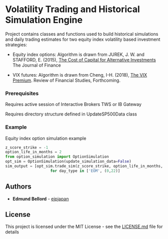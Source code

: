 # Volatility Trading and Historical Simulation Engine

Project contains classes and functions used to build historical simulations and daily trading estimates for two equity index volatility based investment strategies: 

  - Equity index options: Algorithm is drawn from JUREK, J. W. and STAFFORD, E. (2015),  [The Cost of Capital for Alternative Investments](https://www.hbs.edu/faculty/Publication%20Files/Cost%20of%20Capital%20for%20Alternative%20Investments_57a4f444-65fa-4f0c-b51a-116408f1dab9.pdf) The Journal of Finance
  
  - VIX futures: Algorithm is drawn from Cheng, I-H. (2018), [The VIX Premium](https://ssrn.com/abstract=2495414). Review of Financial Studies, Forthcoming. 


### Prerequisites

Requires active session of Interactive Brokers TWS or IB Gateway 

Requires directory structure defined in UpdateSP500Data class

### Example

Equity index option simulation example
```python
z_score_strike = -1
option_life_in_months = 2
from option_simulation import OptionSimulation
opt_sim = OptionSimulation(update_simulation_data=False)
sim_output = [opt_sim.trade_sim(z_score_strike, option_life_in_months, trade_day_type=day_type) \
                    for day_type in ['EOM', (0,22)]
```

## Authors

* **Edmund Bellord** - [ejpjapan](https://github.com/ejpjapan/)

## License

This project is licensed under the MIT License - see the [LICENSE.md](https://github.com/ejpjapan/opt_trade/blob/master/LICENSE) file for details
